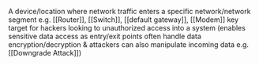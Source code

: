 A device/location where network traffic enters a specific network/network segment
e.g. [[Router]], [[Switch]],  [[default gateway]], [[Modem]]
key target for hackers looking to unauthorized access into a system (enables sensitive data access as entry/exit points often handle data encryption/decryption  & attackers can also manipulate incoming data e.g. [[Downgrade Attack]])